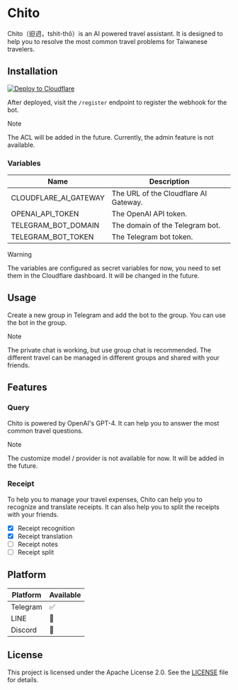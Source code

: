 Chito
===

Chito（𨑨迌，tshit-thô）is an AI powered travel assistant. It is designed to help you to resolve the most common travel problems for Taiwanese travelers.

## Installation

[![Deploy to Cloudflare](https://deploy.workers.cloudflare.com/button)](https://deploy.workers.cloudflare.com/?url=https%3A%2F%2Fgithub.com%2Felct9620%2Fchito)

After deployed, visit the `/register` endpoint to register the webhook for the bot.

> [!NOTE]
> The ACL will be added in the future. Currently, the admin feature is not available.

### Variables

| Name                  | Description                                                                 |
| ------------------    | --------------------------------------------------------------------------- |
| CLOUDFLARE_AI_GATEWAY | The URL of the Cloudflare AI Gateway.                                       |
| OPENAI_API_TOKEN      | The OpenAI API token.                                                       |
| TELEGRAM_BOT_DOMAIN   | The domain of the Telegram bot.                                             |
| TELEGRAM_BOT_TOKEN    | The Telegram bot token.                                                     |

> [!WARNING]
> The variables are configured as secret variables for now, you need to set them in the Cloudflare dashboard. It will be changed in the future.

## Usage

Create a new group in Telegram and add the bot to the group. You can use the bot in the group.

> [!NOTE]
> The private chat is working, but use group chat is recommended. The different travel can be managed in different groups and shared with your friends.

## Features

### Query

Chito is powered by OpenAI's GPT-4. It can help you to answer the most common travel questions.

> [!NOTE]
> The customize model / provider is not available for now. It will be added in the future.

### Receipt

To help you to manage your travel expenses, Chito can help you to recognize and translate receipts. It can also help you to split the receipts with your friends.

- [x] Receipt recognition
- [x] Receipt translation
- [ ] Receipt notes
- [ ] Receipt split

## Platform

| Platform | Available   |
| -------  | ----------- |
| Telegram | ✅          |
| LINE     | 🚧          |
| Discord  | 🚧          |

## License

This project is licensed under the Apache License 2.0. See the [LICENSE](LICENSE) file for details.
